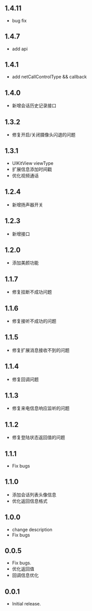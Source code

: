 ## 1.4.11
* bug fix

## 1.4.7
* add api

## 1.4.1
* add netCallControlType && callback

## 1.4.0
* 新增会话历史记录接口

## 1.3.2
* 修复开启/关闭摄像头闪退的问题

## 1.3.1
* UIKitView viewType
* 扩展信息添加时间戳
* 优化视频通话

<!-- ## 1.2.15
* Fix bugs

## 1.2.14
* Fix bugs

## 1.2.13
* Fix bugs

## 1.2.12
* Fix bugs

## 1.2.11
* Fix bugs

## 1.2.10
* Fix bugs

## 1.2.9
* Fix bugs

## 1.2.8
* Fix bugs

## 1.2.7
* Fix bugs

## 1.2.6
* Fix bugs

## 1.2.5
* Fix bugs -->

## 1.2.4
* 新增扬声器开关

## 1.2.3
* 新增接口

<!-- ## 1.2.2
* Fix bugs

## 1.2.1
* Fix bugs -->

## 1.2.0
* 添加美颜功能

## 1.1.7
* 修复挂断不成功问题

## 1.1.6
* 修复接听不成功的问题

## 1.1.5
* 修复扩展消息接收不到的问题

## 1.1.4
* 修复回调问题

## 1.1.3
* 修复来电信息响应监听的问题

## 1.1.2
* 修复登陆状态返回值的问题

## 1.1.1
* Fix bugs

## 1.1.0
* 添加会话列表头像信息
* 优化返回信息格式

## 1.0.0
* change description
* Fix bugs

## 0.0.5
* Fix bugs.
* 优化返回值
* 回调信息优化

<!-- ## 0.0.4
* 增加 IM.

## 0.0.3
* Fix bugs.

## 0.0.2

* Fix bugs. -->

## 0.0.1

* Initial release.


